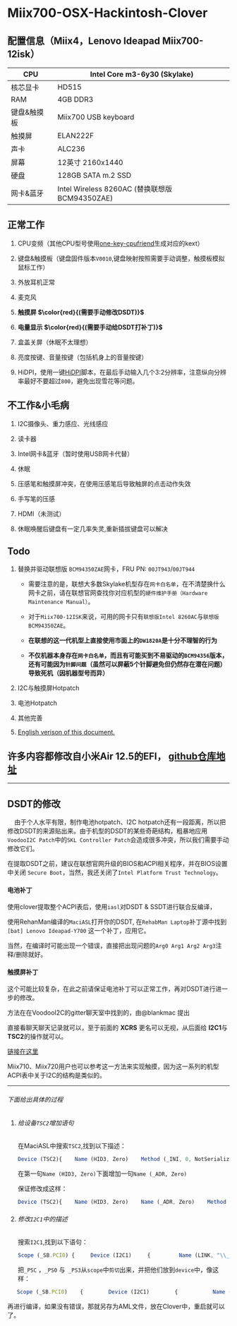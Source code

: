 # Miix700-OSX-Hackintosh-Clover

## 配置信息（Miix4，Lenovo Ideapad Miix700-12isk）

| CPU | Intel Core m3-6y30 (Skylake) |
| --- | --- |
| 核芯显卡 | HD515 |
| RAM | 4GB DDR3 |
| 键盘&触摸板 | Miix700 USB keyboard |
| 触摸屏 | ELAN222F |
| 声卡 | ALC236 |
| 屏幕 | 12英寸 2160x1440 |
| 硬盘 | 128GB SATA m.2 SSD |
| 网卡&蓝牙 | Intel Wireless 8260AC (替换联想版BCM94350ZAE) |

## 正常工作

1.  CPU变频（其他CPU型号使用[one-key-cpufriend](https://github.com/stevezhengshiqi/one-key-cpufriend)生成对应的kext）
    
2.  键盘&触摸板（键盘固件版本`V0010`,键盘映射按照需要手动调整，触摸板模拟鼠标工作）
    
3.  外放耳机正常
    
4.  麦克风
    
5.  **触摸屏 $\color{red}{(需要手动修改DSDT)}$**
    
6.  **电量显示 $\color{red}{(需要手动给DSDT打补丁)}$**
    
7.  盒盖关屏（休眠不太理想）
    
8.  亮度按键、音量按键（包括机身上的音量按键）
    
9.  HiDPI，使用一键[HiDPI](https://github.com/xzhih/one-key-hidpi)脚本，在最后手动输入几个3:2分辨率，注意纵向分辨率最好不要超过`800`，避免出现雪花等问题。
    

## 不工作&小毛病

1.  I2C摄像头、重力感应、光线感应
    
2.  读卡器
    
3.  Intel网卡&蓝牙（暂时使用USB网卡代替）
    
4.  休眠
    
5.  压感笔和触摸屏冲突，在使用压感笔后导致触屏的点击动作失效
    
6.  手写笔的压感
    
7.  HDMI（未测试）
    
8.  休眠唤醒后键盘有一定几率失灵,重新插拔键盘可以解决
    

## Todo

1.  替换并驱动联想版 `BCM94350ZAE`网卡，FRU PN: `00JT943`/`00JT944`
    
    -   需要注意的是，联想大多数Skylake机型存在`网卡白名单`，在不清楚换什么网卡之前，请在联想官网查找你对应机型的`硬件维护手册（Hardware Maintenance Manual）`。
        
    -   对于`Miix700-12ISK`来说，可用的网卡只有`联想版Intel 8260AC`与`联想版BCM94350ZAE`。
        
    -   **在联想的这一代机型上直接使用市面上的`DW1820A`是十分不理智的行为**
        
    -   **不仅机器本身存在`网卡白名单`，而且有可能买到不易驱动的`BCM94356`版本，还有可能因为`针脚问题`（虽然可以屏蔽5个针脚避免但仍然存在潜在问题）导致死机（因机器型号而异）**
        
2.  I2C与触摸屏Hotpatch
    
3.  电池Hotpatch
    
4.  其他完善
    
5.  <u>English verison of this document.</u>
    

## 许多内容都修改自小米Air 12.5的EFI， [github仓库地址](https://github.com/johnnync13/EFI-Xiaomi-Notebook-air-12-5)

---

## DSDT的修改

    由于个人水平有限，制作电池hotpatch、I2C hotpatch还有一段距离，所以把修改DSDT的来源贴出来。由于机型的DSDT的某些奇葩结构，粗暴地应用`VoodooI2C Patch`中的`SKL Controller Patch`会造成很多冲突，所以我们需要手动修改它们。

在提取DSDT之前，建议在联想官网升级的BIOS和ACPI相关程序，并在BIOS设置中关闭 `Secure Boot`，当然，我还关闭了`Intel Platform Trust Technology`。

#### 电池补丁

使用clover提取整个ACPI表后，使用`iasl`对DSDT & SSDT进行联合反编译，

使用RehanMan编译的`MaciASL`打开你的DSDT, 在`RehabMan Laptop`补丁源中找到 `[bat] Lenovo Ideapad-Y700` 这一个补丁，应用它。

当然，在编译时可能出现一个错误，直接把出现问题的`Arg0 Arg1 Arg2 Arg3`注释/删除就好。

#### 触摸屏补丁

这个可能比较复杂，在此之前请保证电池补丁可以正常工作，再对DSDT进行进一步的修改。

方法在在VoodooI2C的gitter聊天室中找到的，由@blankmac 提出

直接看聊天聊天记录就可以，至于前面的 **XCRS** 更名可以无视，从后面给 **I2C1**与**TSC2**的操作就可以。

[链接在这里](https://gitter.im/alexandred/VoodooI2C/archives/2016/12/30)

Miix710、Miix720用户也可以参考这一方法来实现触摸，因为这一系列的机型ACPI表中关于I2C的结构是类似的。

---

###### 下面给出具体的过程

1.  ###### 给设备`TSC2`增加语句
    
    在MaciASL中搜索`TSC2`,找到以下描述：
    
    ```javascript
    Device (TSC2){    Name (HID3, Zero)    Method (_INI, 0, NotSerialized)  // _INI: Initialize    {        Store ("ELAN222F", _HID)        Store (One, HID3)        Return (Zero)    }
    ```
    
    在第一句`Name (HID3, Zero)`下面增加一句`Name (_ADR, Zero)`
    
    保证修改成这样：
    
    ```javascript
    Device (TSC2){    Name (HID3, Zero)    Name (_ADR, Zero)    Method (_INI, 0, NotSerialized)  // _INI: Initialize    {        Store ("ELAN222F", _HID)        Store (One, HID3)        Return (Zero)    }
    ```
    
2.  ###### 修改`I2C1`中的描述
    
    搜索`I2C1`,找到以下语句：
    
    ```javascript
    Scope (_SB.PCI0) {     Device (I2C1)     {         Name (LINK, "\\_SB.PCI0.I2C1")     } }If (LNotEqual (SMD1, 0x02)){    Scope (_SB.PCI0.I2C1)    {        Name (_HID, "INT3443")  // _HID: Hardware ID        Method (_HRV, 0, NotSerialized)  // _HRV: Hardware Revision        {            Return (LHRV (SB11))        }        Method (_CRS, 0, NotSerialized)  // _CRS: Current Resource Settings        {            Return (LCRS (SMD1, SB01, SIR1))        }        Method (_PSC, 0, NotSerialized)  // _PSC: Power State Current        {            GETD (SB11)        }        Method (_PS0, 0, NotSerialized)  // _PS0: Power State 0        {            LPD0 (SB11)        }        Method (_PS3, 0, NotSerialized)  // _PS3: Power State 3        {            LPD3 (SB11)        }        Method (_STA, 0, NotSerialized)  // _STA: Status        {            Return (LSTA (SMD1))        }    }}If (LEqual (SMD1, 0x02)){    Scope (_SB.PCI0.I2C1)    {        Name (_ADR, 0x00150001)  // _ADR: Address        Method (_DSM, 4, Serialized)  // _DSM: Device-Specific Method        {            If (PCIC (Arg0))            {                Return (PCID (Arg0, Arg1, Arg2, Arg3))            }            Return (Zero)        }    }}
    ```
    
    把`_PSC` ，`_PS0` 与` _PS3`从`scope`中`剪切`出来，并把他们放到`device`中，像这样：
    

```javascript
   Scope (_SB.PCI0)    {        Device (I2C1)        {           Name (LINK, "\\_SB.PCI0.I2C1")           Method (_PSC, 0, NotSerialized) // _PSC: Power State Current            {                GETD (SB11)            }                       Method (_PS0, 0, NotSerialized)  // _PS0: Power State 0           {               LPD0 (SB11)           }           Method (_PS3, 0, NotSerialized)  // _PS3: Power State 3           {               LPD3 (SB11)           }       }   }   If (LNotEqual (SMD1, 0x02))   {       Scope (_SB.PCI0.I2C1)       {           Name (_HID, "INT3443")  // _HID: Hardware ID           Method (_HRV, 0, NotSerialized)  // _HRV: Hardware Revision           {               Return (LHRV (SB11))           }           Method (_CRS, 0, NotSerialized)  // _CRS: Current Resource Settings           {               Return (LCRS (SMD1, SB01, SIR1))           }           Method (_STA, 0, NotSerialized)  // _STA: Status           {               Return (LSTA (SMD1))           }       }   }   If (LEqual (SMD1, 0x02))   {       Scope (_SB.PCI0.I2C1)       {           Name (_ADR, 0x00150001)  // _ADR: Address           Method (_DSM, 4, Serialized)  // _DSM: Device-Specific Method           {               If (PCIC (Arg0))               {                   Return (PCID (Arg0, Arg1, Arg2, Arg3))               }               Return (Zero)           }       }   }
```

再进行编译，如果没有错误，那就另存为AML文件，放在Clover中，重启就可以了。

